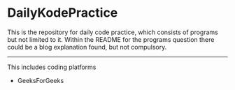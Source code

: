 # DailyKodePractice

This is the repository for daily code practice, which consists of programs but not limited to it. Within the README for the programs question there could be a blog explanation found, but not compulsory.

---

This includes coding platforms
* GeeksForGeeks
